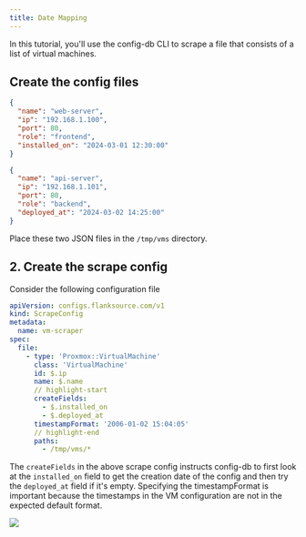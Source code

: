 ```yaml
---
title: Date Mapping
---
```


In this tutorial, you'll use the config-db CLI to scrape a file that consists of a list of virtual machines.

## Create the config files

```json title="web-server.json"
{
  "name": "web-server",
  "ip": "192.168.1.100",
  "port": 80,
  "role": "frontend",
  "installed_on": "2024-03-01 12:30:00"
}
```

```json title="api-server.json"
{
  "name": "api-server",
  "ip": "192.168.1.101",
  "port": 80,
  "role": "backend",
  "deployed_at": "2024-03-02 14:25:00"
}
```

Place these two JSON files in the `/tmp/vms` directory.

## 2. Create the scrape config

Consider the following configuration file

```yaml title="vm-scraper.yaml"
apiVersion: configs.flanksource.com/v1
kind: ScrapeConfig
metadata:
  name: vm-scraper
spec:
  file:
    - type: 'Proxmox::VirtualMachine'
      class: 'VirtualMachine'
      id: $.ip
      name: $.name
      // highlight-start
      createFields:
        - $.installed_on
        - $.deployed_at
      timestampFormat: '2006-01-02 15:04:05'
      // highlight-end
      paths:
        - /tmp/vms/*
```

The `createFields` in the above scrape config instructs config-db to first look at the `installed_on` field to get the creation date of the config and then try the `deployed_at` field if it's empty. Specifying the timestampFormat is important because the timestamps in the VM configuration are not in the expected default format.

![](/img/tutorial-vm-scraper-creation-date.png)

